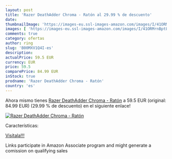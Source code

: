 ```yaml
---
layout: post
title: 'Razer DeathAdder Chroma - Ratón al 29.99 % de descuento'
date: 
thumbnailImage: 'https://images-eu.ssl-images-amazon.com/images/I/41ORMrnBptL._SL200_.jpg'
images: [ 'https://images-eu.ssl-images-amazon.com/images/I/41ORMrnBptL._SL200_.jpg' ]
comments: true
category: ofertas
author: ring
slug: 'B00MXV1Q4I-es'
description:
actualPrice: 59.5 EUR
currency: EUR
price: 59.5
comparePrice: 84.99 EUR
inStock: true
prodname: 'Razer DeathAdder Chroma - Ratón'
country: 'es'
---
```


Ahora mismo tienes [Razer DeathAdder Chroma - Ratón](https://www.amazon.es/dp/B00MXV1Q4I/?tag=tolees-21) a 59.5 EUR (original: 84.99 EUR) (29.99 %  de descuento) en el siguiente enlace!

[![Razer DeathAdder Chroma - Ratón](https://images-eu.ssl-images-amazon.com/images/I/41ORMrnBptL._SL200_.jpg)](https://www.amazon.es/dp/B00MXV1Q4I/?tag=tolees-21)

Características:


[Visítala!!!](https://www.amazon.es/dp/B00MXV1Q4I/?tag=tolees-21)

Links participate in Amazon Associate program and might generate a comission on qualifying sales
